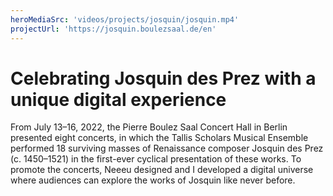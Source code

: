 ```yaml
---
heroMediaSrc: 'videos/projects/josquin/josquin.mp4'
projectUrl: 'https://josquin.boulezsaal.de/en'
---
```


# Celebrating Josquin des Prez with a unique digital experience

From July 13–16, 2022, the Pierre Boulez Saal Concert Hall in Berlin presented eight concerts, in which the Tallis Scholars Musical Ensemble performed 18 surviving masses of Renaissance composer Josquin des Prez (c. 1450–1521) in the first-ever cyclical presentation of these works. To promote the concerts, Neeeu designed and I developed a digital universe where audiences can explore the works of Josquin like never before.
